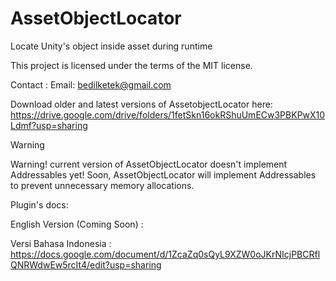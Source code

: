 # AssetObjectLocator
Locate Unity's object inside asset during runtime

This project is licensed under the terms of the MIT license.

Contact : Email: bedilketek@gmail.com

Download older and latest versions of AssetobjectLocator here: https://drive.google.com/drive/folders/1fetSkn16okRShuUmECw3PBKPwX10Ldmf?usp=sharing
> [!WARNING]
>Warning! current version of AssetObjectLocator doesn't implement Addressables yet! 
>Soon, AssetObjectLocator will implement Addressables to prevent unnecessary memory allocations.

Plugin's docs:

English Version (Coming Soon) :

Versi Bahasa Indonesia :
https://docs.google.com/document/d/1ZcaZq0sQyL9XZW0oJKrNIcjPBCRflQNRWdwEw5rcIt4/edit?usp=sharing
